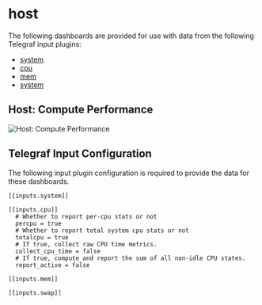 # host

The following dashboards are provided for use with data from the following Telegraf input plugins:

* [system](https://docs.influxdata.com/telegraf/latest/plugins/inputs/#system)
* [cpu](https://docs.influxdata.com/telegraf/latest/plugins/inputs/#cpu)
* [mem](https://docs.influxdata.com/telegraf/latest/plugins/inputs/#mem)
* [system](https://docs.influxdata.com/telegraf/latest/plugins/inputs/#system)

## Host: Compute Performance

![Host: Compute Performance](https://user-images.githubusercontent.com/10326954/50901965-e7f76980-1419-11e9-85ef-ef5f933f722e.png)

## Telegraf Input Configuration

The following input plugin configuration is required to provide the data for these dashboards.

```
[[inputs.system]]

[[inputs.cpu]]
  # Whether to report per-cpu stats or not
  percpu = true
  # Whether to report total system cpu stats or not
  totalcpu = true
  # If true, collect raw CPU time metrics.
  collect_cpu_time = false
  # If true, compute and report the sum of all non-idle CPU states.
  report_active = false

[[inputs.mem]]

[[inputs.swap]]
```
